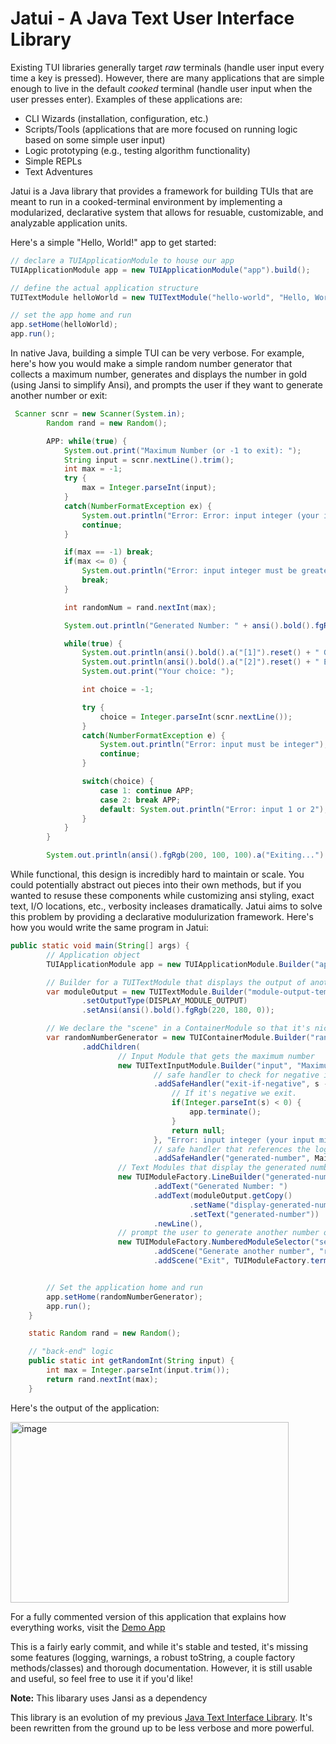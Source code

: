 # Jatui - A Java Text User Interface Library

Existing TUI libraries generally target *raw* terminals (handle user input every time a key is pressed). However, there are many applications that are simple enough to live in the default *cooked* terminal (handle user input when the user presses enter). Examples of these applications are:
- CLI Wizards (installation, configuration, etc.)
- Scripts/Tools (applications that are more focused on running logic based on some simple user input)
- Logic prototyping (e.g., testing algorithm functionality)
- Simple REPLs
- Text Adventures

Jatui is a Java library that provides a framework for building TUIs that are meant to run in a cooked-terminal environment by implementing a modularized, declarative system that allows for resuable, customizable, and analyzable application units.

Here's a simple "Hello, World!" app to get started:

```Java
// declare a TUIApplicationModule to house our app
TUIApplicationModule app = new TUIApplicationModule("app").build();

// define the actual application structure
TUITextModule helloWorld = new TUITextModule("hello-world", "Hello, World!");

// set the app home and run
app.setHome(helloWorld);
app.run();
```

In native Java, building a simple TUI can be very verbose. For example, here's how you would make a simple random number generator that collects a maximum number, generates and displays the number in gold (using Jansi to simplify Ansi), and prompts the user if they want to generate another number or exit:

```Java
 Scanner scnr = new Scanner(System.in);
        Random rand = new Random();

        APP: while(true) {
            System.out.print("Maximum Number (or -1 to exit): ");
            String input = scnr.nextLine().trim();
            int max = -1;
            try {
                max = Integer.parseInt(input);
            }
            catch(NumberFormatException ex) {
                System.out.println("Error: Error: input integer (your input might be too large)");
                continue;
            }

            if(max == -1) break;
            if(max <= 0) {
                System.out.println("Error: input integer must be greater than 0");
                break;
            }

            int randomNum = rand.nextInt(max);

            System.out.println("Generated Number: " + ansi().bold().fgRgb(220, 180, 0).a(randomNum).reset());

            while(true) {
                System.out.println(ansi().bold().a("[1]").reset() + " Generate another number");
                System.out.println(ansi().bold().a("[2]").reset() + " Exit");
                System.out.print("Your choice: ");

                int choice = -1;

                try {
                    choice = Integer.parseInt(scnr.nextLine());
                }
                catch(NumberFormatException e) {
                    System.out.println("Error: input must be integer");
                    continue;
                }

                switch(choice) {
                    case 1: continue APP;
                    case 2: break APP;
                    default: System.out.println("Error: input 1 or 2");
                }
            }
        }

        System.out.println(ansi().fgRgb(200, 100, 100).a("Exiting...").reset());
```

While functional, this design is incredibly hard to maintain or scale. You could potentially abstract out pieces into their own methods, but if you wanted to resuse these components while customizing ansi styling, exact text, I/O locations, etc., verbosity incleases dramatically.
Jatui aims to solve this problem by providing a declarative modulurization framework. Here's how you would write the same program in Jatui:

```Java
public static void main(String[] args) {
        // Application object
        TUIApplicationModule app = new TUIApplicationModule.Builder("app").build();

        // Builder for a TUITextModule that displays the output of another module, and is bold with gold text.
        var moduleOutput = new TUITextModule.Builder("module-output-template", "template")
                .setOutputType(DISPLAY_MODULE_OUTPUT)
                .setAnsi(ansi().bold().fgRgb(220, 180, 0));

        // We declare the "scene" in a ContainerModule so that it's nicely compartmentalized and reusable if needed.
        var randomNumberGenerator = new TUIContainerModule.Builder("random-number-generator")
                .addChildren(
                        // Input Module that gets the maximum number
                        new TUITextInputModule.Builder("input", "Maximum Number (or -1 to exit): ")
                                // safe handler to check for negative input.
                                .addSafeHandler("exit-if-negative", s -> {
                                    // If it's negative we exit.
                                    if(Integer.parseInt(s) < 0) {
                                        app.terminate();
                                    }
                                    return null;
                                }, "Error: input integer (your input might be too large)")
                                // safe handler that references the logic for generating a random integer
                                .addSafeHandler("generated-number", Main::getRandomInt),
                        // Text Modules that display the generated number
                        new TUIModuleFactory.LineBuilder("generated-number-display")
                                .addText("Generated Number: ")
                                .addText(moduleOutput.getCopy()
                                        .setName("display-generated-number")
                                        .setText("generated-number"))
                                .newLine(),
                        // prompt the user to generate another number or exit
                        new TUIModuleFactory.NumberedModuleSelector("selector", app)
                                .addScene("Generate another number", "random-number-generator")
                                .addScene("Exit", TUIModuleFactory.terminate("terminate-app", app)));


        // Set the application home and run
        app.setHome(randomNumberGenerator);
        app.run();
    }

    static Random rand = new Random();

    // "back-end" logic
    public static int getRandomInt(String input) {
        int max = Integer.parseInt(input.trim());
        return rand.nextInt(max);
    }
```

Here's the output of the application:

<img width="445" height="289" alt="image" src="https://github.com/user-attachments/assets/ea4afdfa-db5a-43fa-a1b2-67a6af5fcf5d" />


For a fully commented version of this application that explains how everything works, visit the [Demo App](https://github.com/Caleb-Leavell/Jatui/blob/main/src/main/java/com/calebleavell/jatui/Main.java)

This is a fairly early commit, and while it's stable and tested, it's missing some features (logging, warnings, a robust toString, a couple factory methods/classes) and thorough documentation. However, it is still usable and useful, so feel free to use it if you'd like!

**Note:** This libarary uses Jansi as a dependency

This library is an evolution of my previous [Java Text Interface Library](https://github.com/Caleb-Leavell/TextInterface). It's been rewritten from the ground up to be less verbose and more powerful.
